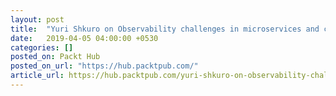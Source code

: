 ```yaml
---
layout: post
title:  "Yuri Shkuro on Observability challenges in microservices and cloud-native applications"
date:   2019-04-05 04:00:00 +0530
categories: []
posted_on: Packt Hub
posted_on_url: "https://hub.packtpub.com/"
article_url: https://hub.packtpub.com/yuri-shkuro-on-observability-challenges-in-microservices-and-cloud-native-applications/
---
```

